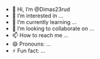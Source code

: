 - 👋 Hi, I’m @Dimas23rud
- 👀 I’m interested in ...
- 🌱 I’m currently learning ...
- 💞️ I’m looking to collaborate on ...
- 📫 How to reach me ...
- 😄 Pronouns: ...
- ⚡ Fun fact: ...

<!---
Dimas23rud/Dimas23rud is a ✨ special ✨ repository because its `README.md` (this file) appears on your GitHub profile.
You can click the Preview link to take a look at your changes.
--->
